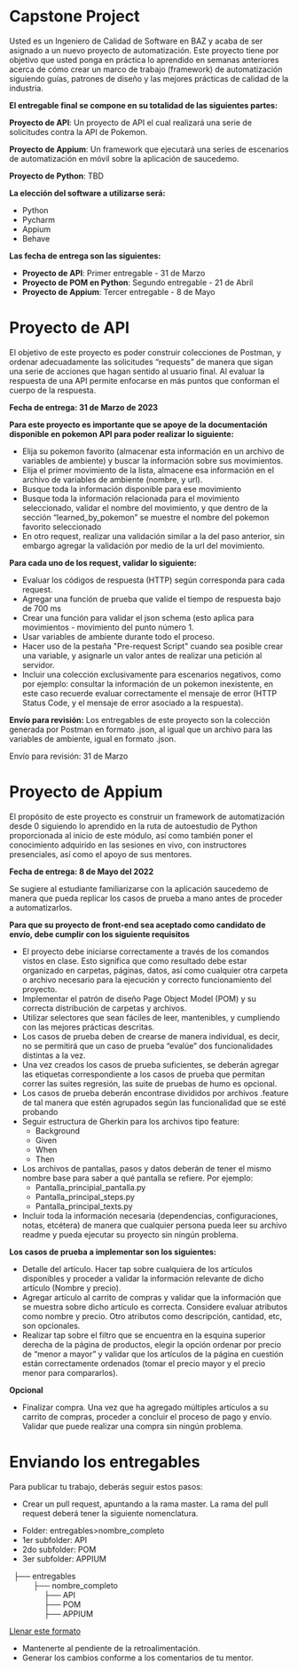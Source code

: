# Capstone Project

Usted es un Ingeniero de Calidad de Software en BAZ y acaba de ser asignado a un nuevo proyecto de automatización. Este proyecto tiene por objetivo que usted ponga en práctica lo aprendido en semanas anteriores acerca de cómo crear un marco de trabajo (framework) de automatización siguiendo guías, patrones de diseño y las mejores prácticas de calidad de la industria.

**El entregable final se compone en su totalidad de las siguientes partes:**

**Proyecto de API**: Un proyecto de API el cual realizará una serie de solicitudes contra la API de Pokemon. 

**Proyecto de Appium**: Un framework que ejecutará una series de escenarios de automatización en móvil sobre la aplicación de  saucedemo. 

**Proyecto de Python**: TBD


**La elección del software a utilizarse será:**
- Python
- Pycharm
- Appium
- Behave

**Las fecha de entrega son las siguientes:**
- **Proyecto de API**: Primer entregable - 31 de Marzo
- **Proyecto de POM en Python**: Segundo entregable - 21 de Abril
- **Proyecto de Appium**: Tercer entregable - 8 de Mayo



# Proyecto de API
El objetivo de este proyecto es poder construir colecciones de Postman, y ordenar adecuadamente las solicitudes “requests” de manera que sigan una serie de acciones que hagan sentido al usuario final. Al evaluar la respuesta de una API permite enfocarse en más puntos que conforman el cuerpo de la respuesta.

**Fecha de entrega: 31 de Marzo de 2023**

**Para este proyecto es importante que se apoye de la documentación disponible en pokemon API para poder realizar lo siguiente:**
- Elija su pokemon favorito (almacenar esta información en un archivo de variables de ambiente) y buscar la información sobre sus movimientos.
- Elija el primer movimiento de la lista, almacene esa información en el archivo de variables de ambiente (nombre, y url).
- Busque toda la información disponible para ese movimiento
- Busque toda la información relacionada para el movimiento seleccionado, validar el nombre del movimiento, y que dentro de la sección “learned_by_pokemon” se muestre el nombre del pokemon favorito seleccionado
- En otro request, realizar una validación similar a la del paso anterior, sin embargo agregar la validación por medio de la url del movimiento.

**Para cada uno de los request, validar lo siguiente:**
- Evaluar los códigos de respuesta (HTTP) según corresponda para cada request.
- Agregar una función de prueba que valide el tiempo de respuesta bajo de 700 ms
- Crear una función para validar el json schema (esto aplica para movimientos - movimiento del punto número 1.
- Usar variables de ambiente durante todo el proceso.
- Hacer uso de la pestaña "Pre-request Script" cuando sea posible crear una variable, y asignarle un valor antes de realizar una petición al servidor.
- Incluir una colección exclusivamente para escenarios negativos, como por ejemplo: consultar la información de un pokemon inexistente, en este caso recuerde evaluar correctamente el mensaje de error (HTTP Status Code, y el mensaje de error asociado a la respuesta).

**Envío para revisión:** 
Los entregables de este proyecto son la colección generada por Postman en formato .json, al igual que un archivo para las variables de ambiente, igual en formato .json.

Envío para revisión: 31 de Marzo


# Proyecto de Appium
El propósito de este proyecto es construir un framework de automatización desde 0 siguiendo lo aprendido en la ruta de autoestudio de Python proporcionada al inicio de este módulo, así como también poner el conocimiento adquirido en las sesiones en vivo, con instructores presenciales, así como el apoyo de sus mentores. 

**Fecha de entrega: 8 de Mayo del 2022**

Se sugiere al estudiante familiarizarse con la aplicación saucedemo de manera que pueda replicar los casos de prueba a mano antes de proceder a automatizarlos. 

**Para que su proyecto de front-end sea aceptado como candidato de envío, debe cumplir con los siguiente requisitos**
- El proyecto debe iniciarse correctamente a través de los comandos vistos en clase. Esto significa que como resultado debe estar organizado en carpetas, páginas, datos, así como cualquier otra carpeta o archivo necesario para la ejecución y correcto funcionamiento del proyecto.
- Implementar el patrón de diseño Page Object Model (POM) y su correcta distribución de carpetas y archivos.
- Utilizar selectores que sean fáciles de leer, mantenibles, y cumpliendo con las mejores prácticas descritas.
- Los casos de prueba deben de crearse de manera individual, es decir, no se permitirá que un caso de prueba “evalúe” dos funcionalidades distintas a la vez.
- Una vez creados los casos de prueba suficientes, se deberán agregar las etiquetas correspondiente a los casos de prueba que permitan correr las suites regresión, las suite de pruebas de humo es opcional.
- Los casos de prueba deberán encontrase divididos por archivos .feature de tal manera que estén agrupados según las funcionalidad que se esté probando
- Seguir estructura de Gherkin para los archivos tipo feature:
  - Background
  - Given
  - When
  - Then
- Los archivos de pantallas, pasos y datos deberán de tener el mismo nombre base para saber a qué pantalla se refiere. Por ejemplo:
  - Pantalla_principial_pantalla.py
  - Pantalla_principal_steps.py
  - Pantalla_principal_texts.py  
- Incluir toda la información necesaria (dependencias, configuraciones, notas, etcétera) de manera que cualquier persona pueda leer su archivo readme y pueda ejecutar su proyecto sin ningún problema.


**Los casos de prueba a implementar son los siguientes:**

- Detalle del artículo. Hacer tap sobre cualquiera de los artículos disponibles y proceder a validar la información relevante de dicho artículo (Nombre y precio).
- Agregar artículo al carrito de compras y validar que la información que se muestra sobre dicho artículo es correcta.  Considere evaluar atributos como nombre y precio. Otro atributos como descripción, cantidad, etc, son opcionales.
- Realizar tap sobre el filtro que se encuentra en la esquina superior derecha de la página de productos, elegir la opción ordenar por precio de “menor a mayor” y validar que los artículos de la página en cuestión están correctamente ordenados (tomar el precio mayor y el precio menor para compararlos).

**Opcional**
- Finalizar compra. Una vez que ha agregado múltiples artículos a su carrito de compras, proceder a concluir el proceso de pago y envío. Validar que puede realizar una compra sin ningún problema.

# Enviando los entregables
Para publicar tu trabajo, deberás seguir estos pasos:

- Crear un pull request, apuntando a la rama master. La rama del pull request deberá tener la siguiente nomenclatura. <br>

* Folder: entregables>nombre_completo <br>
* 1er subfolder: API 
* 2do subfolder: POM
* 3er subfolder: APPIUM

&nbsp;&nbsp;├── entregables <br>
&nbsp;&nbsp;&nbsp;&nbsp;&nbsp;&nbsp;&nbsp;&nbsp;&nbsp;&nbsp;&nbsp;├── nombre_completo <br>
&nbsp;&nbsp;&nbsp;&nbsp;&nbsp;&nbsp;&nbsp;&nbsp;&nbsp;&nbsp;&nbsp;&nbsp;&nbsp;&nbsp;&nbsp;&nbsp;├── API <br>
&nbsp;&nbsp;&nbsp;&nbsp;&nbsp;&nbsp;&nbsp;&nbsp;&nbsp;&nbsp;&nbsp;&nbsp;&nbsp;&nbsp;&nbsp;&nbsp;├── POM <br>
&nbsp;&nbsp;&nbsp;&nbsp;&nbsp;&nbsp;&nbsp;&nbsp;&nbsp;&nbsp;&nbsp;&nbsp;&nbsp;&nbsp;&nbsp;&nbsp;├── APPIUM <br>

[Llenar este formato](https://forms.gle/fhWpxsnszAmgjKTr9)
- Mantenerte al pendiente de la retroalimentación.
- Generar los cambios conforme a los comentarios de tu mentor.

